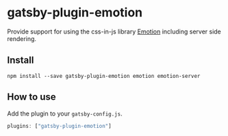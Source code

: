# gatsby-plugin-emotion

Provide support for using the css-in-js library
[Emotion](https://github.com/emotion-js/emotion) including server side
rendering.

## Install

```
npm install --save gatsby-plugin-emotion emotion emotion-server
```

## How to use

Add the plugin to your `gatsby-config.js`.

```js
plugins: ["gatsby-plugin-emotion"]
```
